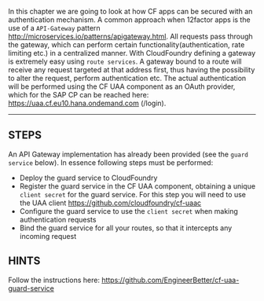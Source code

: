 In this chapter we are going to look at how CF apps can be secured with an authentication mechanism. A common approach when 12factor apps is the use of a `API-Gateway` pattern  http://microservices.io/patterns/apigateway.html. All requests pass through the gateway, which can perform certain functionality(authentication, rate limiting etc.) in a centralized manner.
With CloudFoundry defining a gateway is extremely easy using `route services`. A gateway bound to a route will receive any request targeted at that address first, thus having the possibility to alter the request, perform authentication etc.
The actual authentication will be performed using the CF UAA component as an OAuth provider, which for the SAP CP can be reached here: https://uaa.cf.eu10.hana.ondemand.com (/login).

----------------------------------------------------------------------

## STEPS

An API Gateway implementation has already been provided (see the `guard service` below). In essence following steps must be performed:

* Deploy the guard service to CloudFoundry
* Register the guard service in the CF UAA component, obtaining a unique `client secret` for the guard service. For this step you will need to use the UAA client https://github.com/cloudfoundry/cf-uaac
* Configure the guard service to use the `client secret` when making authentication requests
* Bind the guard service for all your routes, so that it intercepts any incoming request

## HINTS

Follow the instructions here: https://github.com/EngineerBetter/cf-uaa-guard-service

